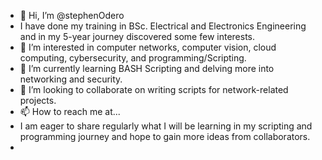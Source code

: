 - 👋 Hi, I’m @stephenOdero
- I have done my training in BSc. Electrical and Electronics Engineering and in my 5-year journey discovered some few interests. 
- 👀 I’m interested in computer networks, computer vision, cloud computing, cybersecurity, and programming/Scripting.
- 🌱 I’m currently learning BASH Scripting and delving more into networking and security. 
- 💞️ I’m looking to collaborate on writing scripts for network-related projects. 
- 📫 How to reach me at... 
- I am eager to share regularly what I will be learning in my scripting and programming journey and hope to gain more ideas from collaborators.
-
<!---
stephenOdero/stephenOdero is a ✨ special ✨ repository because its `README.md` (this file) appears on your GitHub profile.
You can click the Preview link to take a look at your changes.
--->
